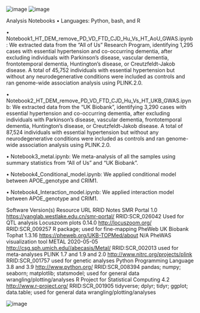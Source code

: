 
![image](https://github.com/user-attachments/assets/c963ac1b-e6e6-41a3-8c21-b9d9175d4ea2)
![image](https://github.com/user-attachments/assets/7e57e27c-c3e8-439a-ba07-e922a17e16b6)


Analysis Notebooks
•	Languages: Python, bash, and R

•	Notebook1_HT_DEM_remove_PD_VD_FTD_CJD_Hu_Vs_HT_AoU_GWAS.ipynb: We extracted data from the “All of Us” Research Program, identifying 1,295 cases with essential hypertension and co-occurring dementia, after excluding individuals with Parkinson’s disease, vascular dementia, frontotemporal dementia, Huntington’s disease, or Creutzfeldt-Jakob disease. A total of 45,752 individuals with essential hypertension but without any neurodegenerative conditions were included as controls and ran genome-wide association analysis using PLINK.2.0. 

•	Notebook2_HT_DEM_remove_PD_VD_FTD_CJD_Hu_Vs_HT_UKB_GWAS.ipynb: We extracted data from the “UK Biobank”, identifying 3,290 cases with essential hypertension and co-occurring dementia, after excluding individuals with Parkinson’s disease, vascular dementia, frontotemporal dementia, Huntington’s disease, or Creutzfeldt-Jakob disease. A total of 87,524 individuals with essential hypertension but without any neurodegenerative conditions were included as controls and ran genome-wide association analysis using PLINK.2.0. 

•	Notebook3_metal.ipynb: We meta-analysis of all the samples using summary statistics from “All of Us” and “UK Biobank”.

•	Notebook4_Conditional_model.ipynb: We applied conditional model between APOE_genotype and CRIM1.

•	Notebook4_Interaction_model.ipynb: We applied interaction model between APOE_genotype and CRIM1.
















Software	Version(s)	Resource URL	RRID	Notes
SMR Portal	1.0	https://yanglab.westlake.edu.cn/smr-portal/
	RRID:SCR_026042	Used for QTL analysis 
Locuszoom plots	0.14.0	http://locuszoom.org/
RRID:SCR_009257	R package; used for fine-mapping
PheWeb UK Biobank Tophat 	1.3.16	https://pheweb.org/UKB-TOPMed/about 
N/A	PheWAS visualization tool
METAL	2020-05-05	http://csg.sph.umich.edu//abecasis/Metal/
RRID:SCR_002013	used for meta-analyses
PLINK	1.7 and 1.9 and 2.0	http://www.nitrc.org/projects/plink
RRID:SCR_001757	used for genetic analyses
Python Programming Language	3.8 and 3.9	http://www.python.org/
RRID:SCR_008394	pandas; numpy; seaborn; matplotlib; statsmodel; used for general data wrangling/plotting/analyses
R Project for Statistical Computing	4.2	http://www.r-project.org/
RRID:SCR_001905	tidyverse; dplyr; tidyr; ggplot; data.table; used for general data wrangling/plotting/analyses

![image](https://github.com/user-attachments/assets/043b095f-e11d-4dd1-ae4b-f9efbb95e125)


